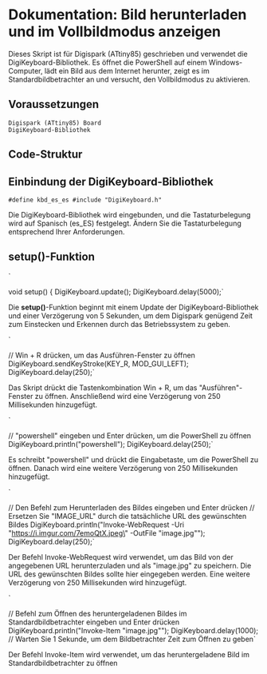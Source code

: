 # Dokumentation: Bild herunterladen und im Vollbildmodus anzeigen

Dieses Skript ist für Digispark (ATtiny85) geschrieben und verwendet die DigiKeyboard-Bibliothek. Es öffnet die PowerShell auf einem Windows-Computer, lädt ein Bild aus dem Internet herunter, zeigt es im Standardbildbetrachter an und versucht, den Vollbildmodus zu aktivieren.

## Voraussetzungen

    Digispark (ATtiny85) Board
    DigiKeyboard-Bibliothek

## Code-Struktur
## Einbindung der DigiKeyboard-Bibliothek


`
#define kbd_es_es
#include "DigiKeyboard.h"
`

Die DigiKeyboard-Bibliothek wird eingebunden, und die Tastaturbelegung wird auf Spanisch (es_ES) festgelegt. Ändern Sie die Tastaturbelegung entsprechend Ihrer Anforderungen.
## setup()-Funktion

`

void setup() {
  DigiKeyboard.update();
  DigiKeyboard.delay(5000);`

Die **setup()**-Funktion beginnt mit einem Update der DigiKeyboard-Bibliothek und einer Verzögerung von 5 Sekunden, um dem Digispark genügend Zeit zum Einstecken und Erkennen durch das Betriebssystem zu geben.

`

  // Win + R drücken, um das Ausführen-Fenster zu öffnen
  DigiKeyboard.sendKeyStroke(KEY_R, MOD_GUI_LEFT);
  DigiKeyboard.delay(250);`

Das Skript drückt die Tastenkombination Win + R, um das "Ausführen"-Fenster zu öffnen. Anschließend wird eine Verzögerung von 250 Millisekunden hinzugefügt.

`

  // "powershell" eingeben und Enter drücken, um die PowerShell zu öffnen
  DigiKeyboard.println("powershell");
  DigiKeyboard.delay(250);`

Es schreibt "powershell" und drückt die Eingabetaste, um die PowerShell zu öffnen. Danach wird eine weitere Verzögerung von 250 Millisekunden hinzugefügt.

`

  // Den Befehl zum Herunterladen des Bildes eingeben und Enter drücken
  // Ersetzen Sie "IMAGE_URL" durch die tatsächliche URL des gewünschten Bildes
  DigiKeyboard.println("Invoke-WebRequest -Uri \"https://i.imgur.com/7emoQtX.jpeg\" -OutFile \"image.jpg\"");
  DigiKeyboard.delay(250);`

Der Befehl Invoke-WebRequest wird verwendet, um das Bild von der angegebenen URL herunterzuladen und als "image.jpg" zu speichern. Die URL des gewünschten Bildes sollte hier eingegeben werden. Eine weitere Verzögerung von 250 Millisekunden wird hinzugefügt.

`

  // Befehl zum Öffnen des heruntergeladenen Bildes im Standardbildbetrachter eingeben und Enter drücken
  DigiKeyboard.println("Invoke-Item \"image.jpg\"");
  DigiKeyboard.delay(1000); // Warten Sie 1 Sekunde, um dem Bildbetrachter Zeit zum Öffnen zu geben`

Der Befehl Invoke-Item wird verwendet, um das heruntergeladene Bild im Standardbildbetrachter zu öffnen
